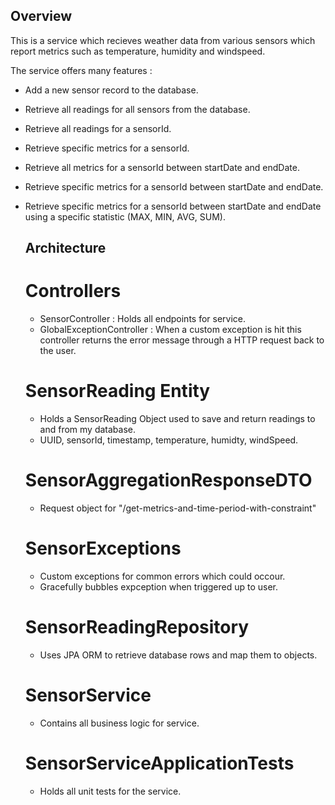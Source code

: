 ## Overview 

This is a service which recieves weather data from various sensors which report metrics such as temperature, humidity and windspeed. 

The service offers many features : 
- Add a new sensor record to the database.
- Retrieve all readings for all sensors from the database.
- Retrieve all readings for a sensorId.
- Retrieve specific metrics for a sensorId.
- Retrieve all metrics for a sensorId between startDate and endDate.
- Retrieve specific metrics for a sensorId between startDate and endDate.
- Retrieve specific metrics for a sensorId between startDate and endDate using a specific statistic (MAX, MIN, AVG, SUM).

  ## Architecture
  
  # Controllers
  - SensorController : Holds all endpoints for service.
  - GlobalExceptionController : When a custom exception is hit this controller returns the error message through a HTTP request back to the user.
 
  # SensorReading Entity
  - Holds a SensorReading Object used to save and return readings to and from my database.
  - UUID, sensorId, timestamp, temperature, humidty, windSpeed.
 
  # SensorAggregationResponseDTO
  - Request object for "/get-metrics-and-time-period-with-constraint"
 
  # SensorExceptions
  - Custom exceptions for common errors which could occour.
  - Gracefully bubbles expception when triggered up to user.

  # SensorReadingRepository
  - Uses JPA ORM to retrieve database rows and map them to objects.

  # SensorService
  - Contains all business logic for service.

  # SensorServiceApplicationTests
  - Holds all unit tests for the service.
   
    
